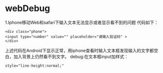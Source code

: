 # webDebug
1.Iphone移动Web和safari下输入文本无法显示或者显示看不到的问题
代码如下：
```
<div class="phone">
<input type="number" value="" placeholder="请输入验证码" >
</div>

```
上述代码在Android下显示正常，用iphone查看时输入文本框发现输入的文字都空白，加入背景上仍然看不到文字。
debug:在文本框input加样式：
```
style="line-height:normal;"
```

